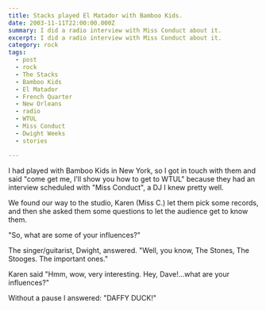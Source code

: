 ```yaml
---
title: Stacks played El Matador with Bamboo Kids.
date: 2003-11-11T22:00:00.000Z
summary: I did a radio interview with Miss Conduct about it.
excerpt: I did a radio interview with Miss Conduct about it.
category: rock
tags:
  - post 
  - rock
  - The Stacks
  - Bamboo Kids
  - El Matador
  - French Quarter
  - New Orleans
  - radio
  - WTUL
  - Miss Conduct
  - Dwight Weeks
  - stories

---
```


I had played with Bamboo Kids in New York, so I got in touch with them and said "come get me, I'll show you how to get to WTUL" because they had an interview scheduled with "Miss Conduct", a DJ I knew pretty well.

We found our way to the studio, Karen (Miss C.) let them pick some records, and then she asked them some questions to let the audience get to know them.

"So, what are some of your influences?"

The singer/guitarist, Dwight, answered. "Well, you know, The Stones, The Stooges.  The important ones."

Karen said "Hmm, wow, very interesting. Hey, Dave!...what are your influences?"

Without a pause I answered: "DAFFY DUCK!"
